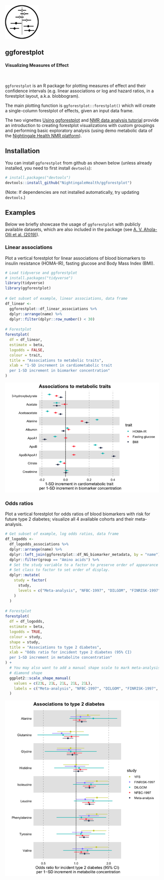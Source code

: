 
<!-- README.md is generated from README.Rmd. Please edit that file -->

<br>

<div style="text-align:left">

<span><a href="https://nightingalehealth.github.io/ggforestplot/index.html">
<img src="man/figures/logo.png" width=110 alt="Logo"/> </a>

<h2>

<strong>ggforestplot</strong>

</h2>

<h4>

Visualizing Measures of Effect

</h4>

</span>

</div>

<br>

`ggforestplot` is an R package for plotting measures of effect and their
confidence intervals (e.g. linear associations or log and hazard ratios,
in a forestplot layout, a.k.a. blobbogram).

The main plotting function is `ggforestplot::forestplot()` which will
create a single-column forestplot of effects, given an input data frame.

The two vignettes [Using
ggforestplot](https://nightingalehealth.github.io/ggforestplot/articles/ggforestplot.html)
and [NMR data analysis
tutorial](https://nightingalehealth.github.io/ggforestplot/articles/nmr-data-analysis-tutorial.html)
provide an introduction to creating forestplot visualizations with
custom groupings and performing basic exploratory analysis (using demo
metabolic data of the [Nightingale Health NMR
platform](https://nightingalehealth.com/technology)).

## Installation

You can install `ggforestplot` from github as shown below (unless
already installed, you need to first install `devtools`):

``` r
# install.packages("devtools")
devtools::install_github("NightingaleHealth/ggforestplot")
```

(Note: If dependencies are not installed automatically, try updating
`devtools`.)

## Examples

Below we briefly showcase the usage of `ggforestplot` with publicly
available datasets, which are also included in the package (see [A. V.
Ahola-Olli et al.
(2019)](https://www.biorxiv.org/content/10.1101/513648v1)).

### Linear associations

Plot a vertical forestplot for linear associations of blood biomarkers
to insulin resistance (HOMA-IR), fasting glucose and Body Mass Index
(BMI).

``` r
# Load tidyverse and ggforestplot
# install.packages("tidyverse")
library(tidyverse)
library(ggforestplot)

# Get subset of example, linear associations, data frame
df_linear <-
  ggforestplot::df_linear_associations %>%
  dplyr::arrange(name) %>%
  dplyr::filter(dplyr::row_number() < 30)

# Forestplot
forestplot(
  df = df_linear,
  estimate = beta,
  logodds = FALSE,
  colour = trait,
  title = "Associations to metabolic traits",
  xlab = "1-SD increment in cardiometabolic trait
  per 1-SD increment in biomarker concentration"
)
```

![](man/figures/README-unnamed-chunk-3-1.png)<!-- -->

### Odds ratios

Plot a vertical forestplot for odds ratios of blood biomarkers with risk
for future type 2 diabetes; visualize all 4 available cohorts and their
meta-analysis.

``` r
# Get subset of example, log odds ratios, data frame
df_logodds <-
  df_logodds_associations %>%
  dplyr::arrange(name) %>%
  dplyr::left_join(ggforestplot::df_NG_biomarker_metadata, by = "name") %>% 
  dplyr::filter(group == "Amino acids") %>%
  # Set the study variable to a factor to preserve order of appearance
  # Set class to factor to set order of display.
  dplyr::mutate(
    study = factor(
      study,
      levels = c("Meta-analysis", "NFBC-1997", "DILGOM", "FINRISK-1997", "YFS")
    )
  )

# Forestplot
forestplot(
  df = df_logodds,
  estimate = beta,
  logodds = TRUE,
  colour = study,
  shape = study,
  title = "Associations to type 2 diabetes",
  xlab = "Odds ratio for incident type 2 diabetes (95% CI)
  per 1−SD increment in metabolite concentration"
) +
  # You may also want to add a manual shape scale to mark meta-analysis with a
  # diamond shape
  ggplot2::scale_shape_manual(
    values = c(23L, 21L, 21L, 21L, 21L),
    labels = c("Meta-analysis", "NFBC-1997", "DILGOM", "FINRISK-1997", "YFS")
  )
```

![](man/figures/README-unnamed-chunk-4-1.png)<!-- -->
